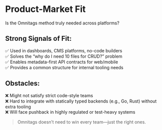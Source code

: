 # Product-Market Fit

Is the Omnitags method truly needed across platforms?

## Strong Signals of Fit:
✅ Used in dashboards, CMS platforms, no-code builders  
✅ Solves the “why do I need 10 files for CRUD?” problem  
✅ Enables metadata-first API contracts for web/mobile  
✅ Provides a common structure for internal tooling needs

## Obstacles:
❌ Might not satisfy strict code-style teams  
❌ Hard to integrate with statically typed backends (e.g., Go, Rust) without extra tooling  
❌ Will face pushback in highly regulated or test-heavy systems

> Omnitags doesn’t need to win every team—just the right ones.
